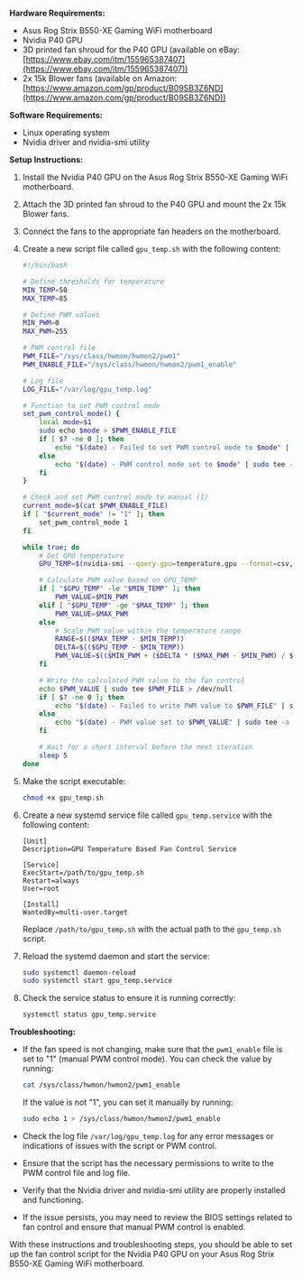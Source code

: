 **Hardware Requirements:**
- Asus Rog Strix B550-XE Gaming WiFi motherboard
- Nvidia P40 GPU
- 3D printed fan shroud for the P40 GPU (available on eBay: [https://www.ebay.com/itm/155965387407](https://www.ebay.com/itm/155965387407))
- 2x 15k Blower fans (available on Amazon: [https://www.amazon.com/gp/product/B09SB3Z6ND](https://www.amazon.com/gp/product/B09SB3Z6ND))

**Software Requirements:**
- Linux operating system
- Nvidia driver and nvidia-smi utility

**Setup Instructions:**

1. Install the Nvidia P40 GPU on the Asus Rog Strix B550-XE Gaming WiFi motherboard.

2. Attach the 3D printed fan shroud to the P40 GPU and mount the 2x 15k Blower fans.

3. Connect the fans to the appropriate fan headers on the motherboard.

4. Create a new script file called `gpu_temp.sh` with the following content:

   ```bash
   #!/bin/bash

   # Define thresholds for temperature
   MIN_TEMP=50
   MAX_TEMP=85

   # Define PWM values
   MIN_PWM=0
   MAX_PWM=255

   # PWM control file
   PWM_FILE="/sys/class/hwmon/hwmon2/pwm1"
   PWM_ENABLE_FILE="/sys/class/hwmon/hwmon2/pwm1_enable"

   # Log file
   LOG_FILE="/var/log/gpu_temp.log"

   # Function to set PWM control mode
   set_pwm_control_mode() {
       local mode=$1
       sudo echo $mode > $PWM_ENABLE_FILE
       if [ $? -ne 0 ]; then
           echo "$(date) - Failed to set PWM control mode to $mode" | sudo tee -a $LOG_FILE
       else
           echo "$(date) - PWM control mode set to $mode" | sudo tee -a $LOG_FILE
       fi
   }

   # Check and set PWM control mode to manual (1)
   current_mode=$(cat $PWM_ENABLE_FILE)
   if [ "$current_mode" != "1" ]; then
       set_pwm_control_mode 1
   fi

   while true; do
       # Get GPU temperature
       GPU_TEMP=$(nvidia-smi --query-gpu=temperature.gpu --format=csv,noheader --id=1)

       # Calculate PWM value based on GPU_TEMP
       if [ "$GPU_TEMP" -le "$MIN_TEMP" ]; then
           PWM_VALUE=$MIN_PWM
       elif [ "$GPU_TEMP" -ge "$MAX_TEMP" ]; then
           PWM_VALUE=$MAX_PWM
       else
           # Scale PWM value within the temperature range
           RANGE=$(($MAX_TEMP - $MIN_TEMP))
           DELTA=$(($GPU_TEMP - $MIN_TEMP))
           PWM_VALUE=$(($MIN_PWM + ($DELTA * ($MAX_PWM - $MIN_PWM) / $RANGE)))
       fi

       # Write the calculated PWM value to the fan control
       echo $PWM_VALUE | sudo tee $PWM_FILE > /dev/null
       if [ $? -ne 0 ]; then
           echo "$(date) - Failed to write PWM value to $PWM_FILE" | sudo tee -a $LOG_FILE
       else
           echo "$(date) - PWM value set to $PWM_VALUE" | sudo tee -a $LOG_FILE
       fi

       # Wait for a short interval before the next iteration
       sleep 5
   done
   ```

5. Make the script executable:

   ```bash
   chmod +x gpu_temp.sh
   ```

6. Create a new systemd service file called `gpu_temp.service` with the following content:

   ```
   [Unit]
   Description=GPU Temperature Based Fan Control Service

   [Service]
   ExecStart=/path/to/gpu_temp.sh
   Restart=always
   User=root

   [Install]
   WantedBy=multi-user.target
   ```

   Replace `/path/to/gpu_temp.sh` with the actual path to the `gpu_temp.sh` script.

7. Reload the systemd daemon and start the service:

   ```bash
   sudo systemctl daemon-reload
   sudo systemctl start gpu_temp.service
   ```

8. Check the service status to ensure it is running correctly:

   ```bash
   systemctl status gpu_temp.service
   ```

**Troubleshooting:**

- If the fan speed is not changing, make sure that the `pwm1_enable` file is set to "1" (manual PWM control mode). You can check the value by running:

  ```bash
  cat /sys/class/hwmon/hwmon2/pwm1_enable
  ```

  If the value is not "1", you can set it manually by running:

  ```bash
  sudo echo 1 > /sys/class/hwmon/hwmon2/pwm1_enable
  ```

- Check the log file `/var/log/gpu_temp.log` for any error messages or indications of issues with the script or PWM control.

- Ensure that the script has the necessary permissions to write to the PWM control file and log file.

- Verify that the Nvidia driver and nvidia-smi utility are properly installed and functioning.

- If the issue persists, you may need to review the BIOS settings related to fan control and ensure that manual PWM control is enabled.

With these instructions and troubleshooting steps, you should be able to set up the fan control script for the Nvidia P40 GPU on your Asus Rog Strix B550-XE Gaming WiFi motherboard.
